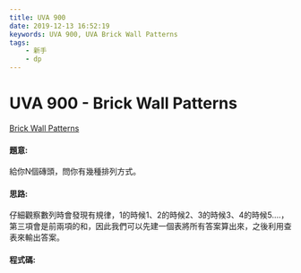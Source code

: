 ```yaml
---
title: UVA 900
date: 2019-12-13 16:52:19
keywords: UVA 900, UVA Brick Wall Patterns
tags:
    - 新手
    - dp
---
```

# UVA 900 - Brick Wall Patterns
[Brick Wall Patterns](https://onlinejudge.org/external/9/900.pdf)


#### 題意:
給你N個磚頭，問你有幾種排列方式。
<!-- more -->
#### 思路:
仔細觀察數列時會發現有規律，1的時候1、2的時候2、3的時候3、4的時候5....，第三項會是前兩項的和，因此我們可以先建一個表將所有答案算出來，之後利用查表來輸出答案。

#### 程式碼:
<script src="https://gist.github.com/Daviswww/d3dd936f31d55be2205f5f8be4576bff.js"></script>
